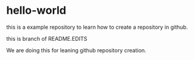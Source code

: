 # hello-world
this is a example repository to learn how to create a repository in github. 

this is branch of README.EDITS

We are doing this for leaning github repository creation. 

